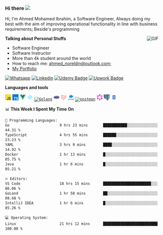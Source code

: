 ### Hi there <img src="https://raw.githubusercontent.com/MartinHeinz/MartinHeinz/master/wave.gif" width="20px">


Hi, I'm Ahmed Mohamed Ibrahim, a Software Engineer, Always doing my best with the aim of improving operational functionality in line with business requirements; Beside's programming

  <img align="right" alt="GIF" src="https://media.giphy.com/media/836HiJc7pgzy8iNXCn/giphy.gif" />
  
**Talking about Personal Stuffs**

- Software Engineer
- Software Instructor
- More than 4k student around the world
- How to reach me: ahmed_noreldin@outlook.com;
- [My Portfolio](https://ahmednoreldin.com)

[![Whatsapp](https://img.shields.io/badge/WhatsApp-25D366?style=for-the-badge&logo=whatsapp&logoColor=white)](http://wa.me/201275457924)
[![Linkedin](https://camo.githubusercontent.com/748f20cecd0b6cfa4945802e7d112cc9fa919ad759ba8bb32d271f8d929aeacf/68747470733a2f2f696d672e736869656c64732e696f2f62616467652f6c696e6b6564696e2d3030373762352e7376673f7374796c653d666f722d7468652d6261646765266c6f676f3d6c696e6b6564696e266c6f676f436f6c6f723d7768697465)](https://www.linkedin.com/in/ahmednoreldin)
[![Udemy Badge](https://img.shields.io/badge/Udemy-EC5252?style=for-the-badge&logo=Udemy&logoColor=white)](https://www.udemy.com/user/ahmed-mohamed-1/) 
[![Upwork Badge](https://img.shields.io/badge/Upwork-14a800?style=for-the-badge&logo=Upwork&logoColor=white)](https://www.upwork.com/freelancers/~01788957435aed0aa5)

**Languages and tools**  

<code><a href="https://www.javascript.com/"><img height="20" src="https://raw.githubusercontent.com/github/explore/80688e429a7d4ef2fca1e82350fe8e3517d3494d/topics/javascript/javascript.png" title="JavaScript"></a></code>
<code><a href="https://www.typescriptlang.org/"><img height="20" src="https://raw.githubusercontent.com/github/explore/80688e429a7d4ef2fca1e82350fe8e3517d3494d/topics/typescript/typescript.png" title="TypeScript"></a></code>
<code><a href="https://vuejs.org/"><img height="20" src="https://raw.githubusercontent.com/github/explore/80688e429a7d4ef2fca1e82350fe8e3517d3494d/topics/vue/vue.png" title="Vue"></a></code>
<code><a href="https://reactjs.org/"><img height="20" src="https://raw.githubusercontent.com/github/explore/80688e429a7d4ef2fca1e82350fe8e3517d3494d/topics/react/react.png" title="React"></a></code>
<code><a href="https://golang.org/"><img width="30" src="https://user-images.githubusercontent.com/11155743/116788105-76db9480-aab0-11eb-905d-d8a7919d7256.png" title="Golang"></a></code>
<code><a href="https://php.net/"><img height="20" src="https://raw.githubusercontent.com/github/explore/80688e429a7d4ef2fca1e82350fe8e3517d3494d/topics/php/php.png" title="PHP"></a></code>
<code><a href="https://laravel.com"><img height="20" src="https://raw.githubusercontent.com/github/explore/80688e429a7d4ef2fca1e82350fe8e3517d3494d/topics/laravel/laravel.png" title="Laravel"></a></code>
<code><a href="https://docker.com"><img height="20" src="https://raw.githubusercontent.com/github/explore/80688e429a7d4ef2fca1e82350fe8e3517d3494d/topics/docker/docker.png" title="Docker"></a></code>
<code><a href="https://postman.com"><img height="20" src="https://avatars.githubusercontent.com/u/10251060?s=200&v=4" title="postman"></a></code>
<code><a href="https://graphql.com"><img height="20" src="https://raw.githubusercontent.com/github/explore/80688e429a7d4ef2fca1e82350fe8e3517d3494d/topics/graphql/graphql.png" title="GraphQL"></a></code>
<code><a href="https://www.postgresql.org/"><img height="20" src="https://raw.githubusercontent.com/github/explore/80688e429a7d4ef2fca1e82350fe8e3517d3494d/topics/postgresql/postgresql.png" title="PostgreSQL"></a></code>
<code><a href="https://www.microsoft.com/en-us/sql-server"><img height="20" src="https://raw.githubusercontent.com/github/explore/80688e429a7d4ef2fca1e82350fe8e3517d3494d/topics/sql/sql.png" title="SQL"></a></code>


<!--START_SECTION:waka-->
📊 **This Week I Spent My Time On** 

```text
💬 Programming Languages: 
Go                       9 hrs 23 mins       ███████████░░░░░░░░░░░░░░   44.31 % 
TypeScript               4 hrs 55 mins       ██████░░░░░░░░░░░░░░░░░░░   23.23 % 
YAML                     3 hrs 9 mins        ████░░░░░░░░░░░░░░░░░░░░░   14.92 % 
Docker                   1 hr 13 mins        █░░░░░░░░░░░░░░░░░░░░░░░░   05.75 % 
Java                     1 hr 6 mins         █░░░░░░░░░░░░░░░░░░░░░░░░   05.21 % 

🔥 Editors: 
VS Code                  18 hrs 15 mins      ██████████████████████░░░   86.06 % 
GoLand                   1 hr 50 mins        ██░░░░░░░░░░░░░░░░░░░░░░░   08.68 % 
IntelliJ IDEA            1 hr 6 mins         █░░░░░░░░░░░░░░░░░░░░░░░░   05.26 % 

💻 Operating System: 
Linux                    21 hrs 12 mins      █████████████████████████   100.00 % 
```


<!--END_SECTION:waka-->
 
